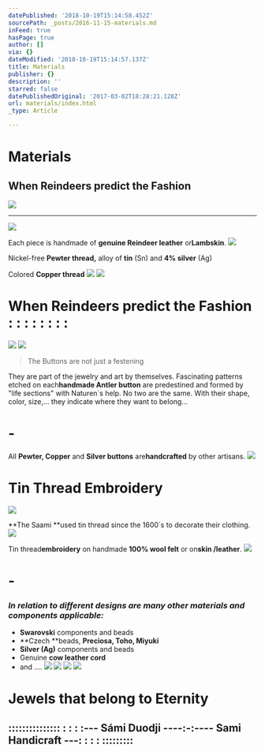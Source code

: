 ```yaml
---
datePublished: '2018-10-19T15:14:58.452Z'
sourcePath: _posts/2016-11-15-materials.md
inFeed: true
hasPage: true
author: []
via: {}
dateModified: '2018-10-19T15:14:57.137Z'
title: Materials
publisher: {}
description: ''
starred: false
datePublishedOriginal: '2017-03-02T18:28:21.128Z'
url: materials/index.html
_type: Article

---
```

# Materials

## When Reindeers predict the Fashion
![](https://the-grid-user-content.s3-us-west-2.amazonaws.com/357b3272-6cbd-44d6-8253-80c20bceea41.jpg)

---

![](https://the-grid-user-content.s3-us-west-2.amazonaws.com/e3bd8d8e-9a18-4c8e-84e5-e0fdab858267.jpg)

Each piece is handmade of **genuine Reindeer leather** or**Lambskin**.
![](https://the-grid-user-content.s3-us-west-2.amazonaws.com/70caa0c1-4750-498a-b424-f7f13cfa5104.jpg)

Nickel-free **Pewter thread,** alloy of **tin** (Sn) and **4% silver** (Ag)

Colored **Copper thread**
![](https://the-grid-user-content.s3-us-west-2.amazonaws.com/22b2c8f8-9034-4561-9645-d322ba44430c.jpg)
![](https://the-grid-user-content.s3-us-west-2.amazonaws.com/6e092411-fbf2-443c-bd30-5991c6b793d5.jpg)

# When Reindeers predict the Fashion : : : : : : : :
![](https://the-grid-user-content.s3-us-west-2.amazonaws.com/69254b80-1b24-49eb-b834-6b29c28049e8.jpg)
![](https://the-grid-user-content.s3-us-west-2.amazonaws.com/eca365cf-4f83-4bbc-8095-15b3888fa27a.jpg)

> The Buttons are not just a festening

They are part of the jewelry and art by themselves. Fascinating patterns etched on each**handmade Antler button** are predestined and formed by "life sections" with Naturen´s help. No two are the same. With their shape, color, size,... they indicate where they want to belong...

# -

All **Pewter, Copper** and **Silver buttons** are**handcrafted** by other artisans.
![](https://the-grid-user-content.s3-us-west-2.amazonaws.com/616e9d38-3652-48ba-b159-a7cdfdf0990a.jpg)

# Tin Thread Embroidery
![](https://the-grid-user-content.s3-us-west-2.amazonaws.com/fbb8eec5-c677-481e-ab7f-d5668a2a2eea.jpg)

**The Saami **used tin thread since the 1600´s to decorate their clothing.
![](https://the-grid-user-content.s3-us-west-2.amazonaws.com/31083e0a-fc40-46f8-89aa-139438eb6b77.jpg)

Tin thread**embroidery** on handmade **100% wool felt** or on**skin /leather**.
![](https://the-grid-user-content.s3-us-west-2.amazonaws.com/1c88281d-57e4-4ba8-a855-0e5a95e17833.jpg)

# -

### _In relation to **different designs** are many other materials and components applicable:_

* **Swarovski** components and beads
* **Czech **beads, **Preciosa, Toho, Miyuki**
* **Silver (Ag)** components and beads
* Genuine **cow leather cord**
* and ....
![](https://the-grid-user-content.s3-us-west-2.amazonaws.com/136f5ad3-08f1-4908-8612-a0ebbae7b42f.jpg)
![](https://the-grid-user-content.s3-us-west-2.amazonaws.com/8772add5-57e3-4248-a783-628a32241f67.jpg)
![](https://the-grid-user-content.s3-us-west-2.amazonaws.com/679c13b0-9add-4bbe-9046-7ea3472f2e59.jpg)
![](https://the-grid-user-content.s3-us-west-2.amazonaws.com/a2942abc-0023-41f4-881d-1aecaf66ff2c.jpg)

# Jewels that belong to Eternity

## **::::::::::::::: : : : :--- Sámi Duodji ----:-:---- Sami Handicraft ---: : : : :::::::::**